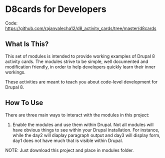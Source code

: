 D8cards for Developers
=======================

Code: https://github.com/rajanvalecha12/d8_activity_cards/tree/master/d8cards

What Is This?
-------------

This set of modules is intended to provide working examples of Drupal 8 activity
cards.  The modules strive to be simple, well documented and
modification friendly, in order to help developers quickly learn their inner
workings.

These activities are meant to teach you about code-level development for Drupal
8. 


How To Use
-----------

There are three main ways to interact with the modules in this project:

1. Enable the modules and use them within Drupal. Not all modules will have
obvious things to see within your Drupal installation. For instance, while the
day2 will diaplay paragraph output and day3 will display form, day1 does not
have much that is visible within Drupal.

NOTE: Just download this project and place in modules folder.
